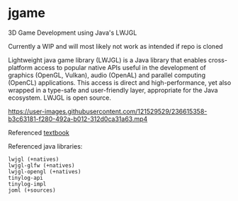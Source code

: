 # jgame
3D Game Development using Java's LWJGL

Currently a WIP and will most likely not work as intended if repo is cloned

Lightweight java game library (LWJGL) is a Java library that enables cross-platform access to popular native APIs useful in the development of graphics (OpenGL, Vulkan), audio (OpenAL) and parallel computing (OpenCL) applications. This access is direct and high-performance, yet also wrapped in a type-safe and user-friendly layer, appropriate for the Java ecosystem. LWJGL is open source.

https://user-images.githubusercontent.com/121529529/236615358-b3c63181-f280-492a-b012-312d0ca31a63.mp4

Referenced [textbook](https://ahbejarano.gitbook.io/lwjglgamedev/)

Referenced java libraries:
```
lwjgl (+natives)
lwjgl-glfw (+natives)
lwjgl-opengl (+natives)
tinylog-api
tinylog-impl
joml (+sources)
```
